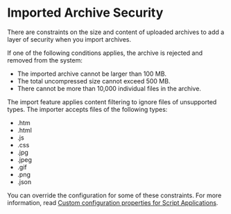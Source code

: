 # Imported Archive Security

There are constraints on the size and content of uploaded archives to add a layer of security when you import archives.

If one of the following conditions applies, the archive is rejected and removed from the system:

-   The imported archive cannot be larger than 100 MB.
-   The total uncompressed size cannot exceed 500 MB.
-   There cannot be more than 10,000 individual files in the archive.

The import feature applies content filtering to ignore files of unsupported types. The importer accepts files of the following types:

-   .htm
-   .html
-   .js
-   .css
-   .jpg
-   .jpeg
-   .gif
-   .png
-   .json

You can override the configuration for some of these constraints. For more information, read [Custom configuration properties for Script Applications](../script_application_security/import_export_config.md).


